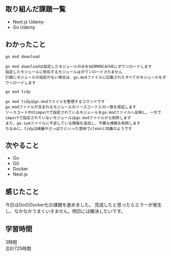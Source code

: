 ## 取り組んだ課題一覧
- Next.js Udemy
- Go Udemy

## わかったこと
```
go mod download

go mod downloadは指定したモジュールのみを$GOMODCACHEにダウンロードします
指定したモジュールに依存するモジュールはダウンロードされません
引数にモジュールの指定がない場合は、go.modファイルに記載されたすべてのモジュールをダウンロードします
```
```
go mod tidy

go mod tidyはgo.modファイルを整理するコマンドです
go.modファイルが含まれるモジュールのソースコードとの一致を保証します
ソースコード内のimportで指定されているモジュールをgo.modファイルへ反映し、一方でimportで指定されていないモジュールはgo.modファイルから削除します
また、go.sumファイルに不足している情報を追加し、不要な情報を削除します
ちなみに、tidyは綺麗やさっぱりといった意味でcleanと同義のようです
```


## 次やること
- Go
- Git
- Docker
- Next.js

## 感じたこと
今日はGoのDocker化の課題を進めました。
完成したと思ったらエラーが発生し、なかなかうまくいきません。明日には解決したいです。


## 学習時間
3時間<br />
合計725時間
